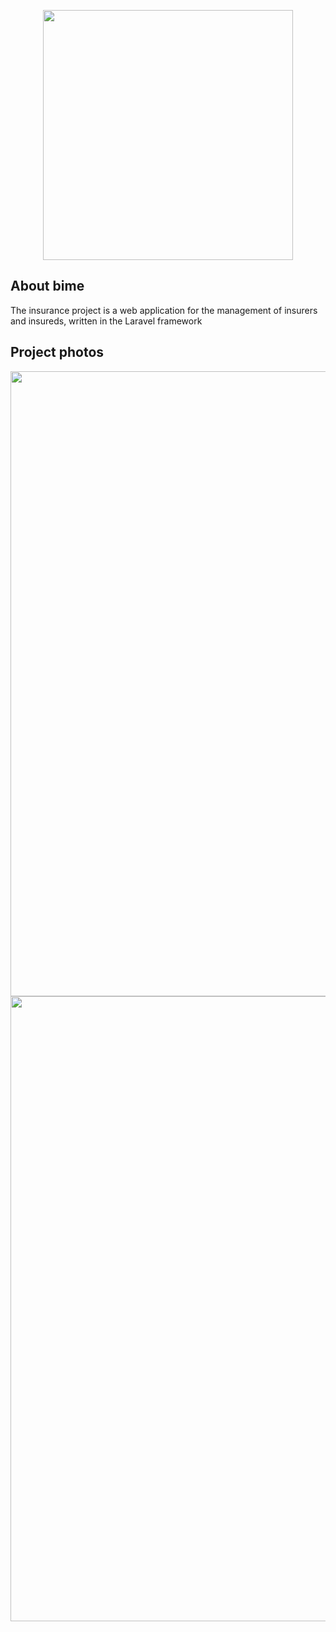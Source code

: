 <p align="center"><img src="https://icons.getbootstrap.com/assets/icons/piggy-bank-fill.svg" width="400"></p>



## About bime

The insurance project is a web application for the management of insurers and insureds, written in the Laravel framework

## Project photos
<img src="https://s6.uupload.ir/files/screenshot_(80)_q7uz.png" border="0"  width="1000">

<img src="https://s8.uupload.ir/files/screenshot_(83)_ljgl_z44c.png" border="0"  width="1000">
